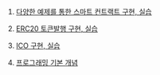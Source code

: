 
1. [다양한 예제를 통한 스마트 컨트랙트 구현, 실습](https://github.com/pjt3591oo/fastcampus-solidity-tutorial/tree/master/smart%20contract)

2. [ERC20 토큰발행 구현, 실습]()

3. [ICO 구현, 실습]()

4. [프로그래밍 기본 개념](https://github.com/pjt3591oo/fastcampus-solidity-tutorial/tree/master/programming_basic_concept)
